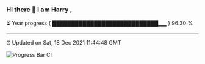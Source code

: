 ### Hi there 👋 I am Harry , 

⏳ Year progress { ████████████████████████████▁▁ } 96.30 %

---

⏰ Updated on Sat, 18 Dec 2021 11:44:48 GMT

![Progress Bar CI](https://github.com/duykhang68/duykhang68/workflows/Progress%20Bar%20CI/badge.svg)
